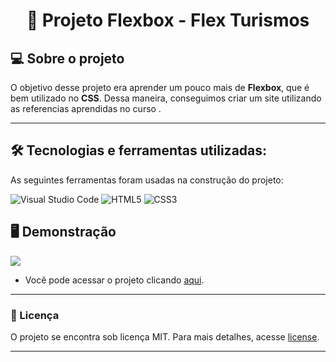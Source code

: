 <h1 align="center"> 📱 Projeto Flexbox - Flex Turismos  </h1>

## 💻 Sobre o projeto

O objetivo desse projeto era aprender um pouco mais de **Flexbox**, que é bem utilizado no **CSS**. Dessa maneira, conseguimos criar um site utilizando as  referencias aprendidas no curso .

---

## 🛠 Tecnologias e ferramentas utilizadas:

As seguintes ferramentas foram usadas na construção do projeto:

![Visual Studio Code](https://img.shields.io/badge/Visual%20Studio%20Code-0078d7.svg?style=for-the-badge&logo=visual-studio-code&logoColor=white)
![HTML5](https://img.shields.io/badge/html5-%23E34F26.svg?style=for-the-badge&logo=html5&logoColor=white)
![CSS3](https://img.shields.io/badge/css3-%231572B6.svg?style=for-the-badge&logo=css3&logoColor=white)

## 🖥️ Demonstração

![](https://i.imgur.com/m9As1gR.png)  

- Você pode acessar o projeto clicando <a href="file:///C:/Users/charles/OneDrive/%C3%81rea%20de%20Trabalho/site%20charles/project-flexbox-dio/flex-projeto/index.html">aqui</a>.

---

### 📝 Licença

O projeto se encontra sob licença MIT. Para mais detalhes, acesse [license](LICENSE).

---
